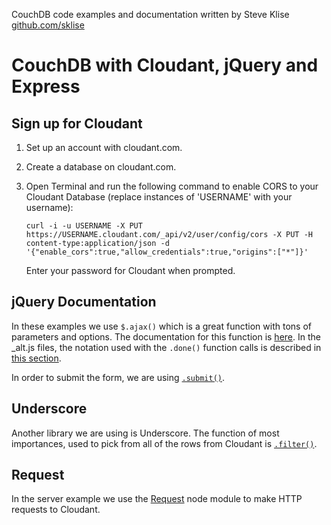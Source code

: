 CouchDB code examples and documentation written by Steve Klise 
[github.com/sklise](https://github.com/sklise)
  
# CouchDB with Cloudant, jQuery and Express

## Sign up for Cloudant

1. Set up an account with cloudant.com.
2. Create a database on cloudant.com.
3. Open Terminal and run the following command to enable CORS to your Cloudant Database (replace instances of 'USERNAME' with your username):

    ```
    curl -i -u USERNAME -X PUT https://USERNAME.cloudant.com/_api/v2/user/config/cors -X PUT -H content-type:application/json -d '{"enable_cors":true,"allow_credentials":true,"origins":["*"]}'
    ```
    Enter your password for Cloudant when prompted.

## jQuery Documentation

In these examples we use `$.ajax()` which is a great function with tons of parameters and options. The documentation for this function is [here](http://api.jquery.com/jQuery.ajax/). In the _alt.js files, the notation used with the `.done()` function calls is described in [this section](http://api.jquery.com/jQuery.ajax/#jqXHR).

In order to submit the form, we are using [`.submit()`](http://api.jquery.com/submit/).

## Underscore

Another library we are using is Underscore. The function of most importances, used to pick from all of the rows from Cloudant is [`.filter()`](http://underscorejs.org/#filter).

## Request

In the server example we use the [Request](https://github.com/mikeal/request) node module to make HTTP requests to Cloudant.